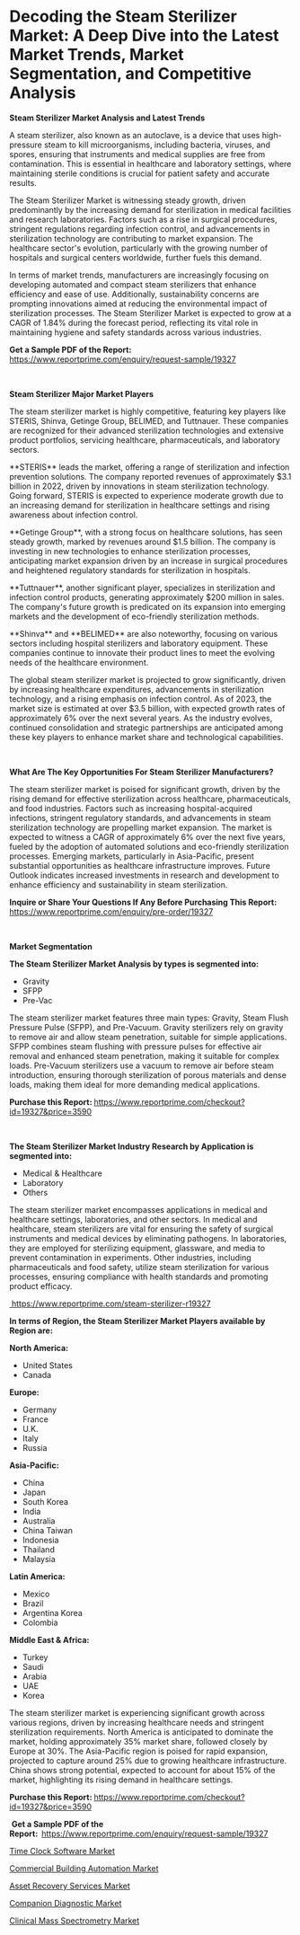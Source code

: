 <p><h1>Decoding the Steam Sterilizer Market: A Deep Dive into the Latest Market Trends, Market Segmentation, and Competitive Analysis</h1></p><p><strong>Steam Sterilizer Market Analysis and Latest Trends</strong></p>
<p><p>A steam sterilizer, also known as an autoclave, is a device that uses high-pressure steam to kill microorganisms, including bacteria, viruses, and spores, ensuring that instruments and medical supplies are free from contamination. This is essential in healthcare and laboratory settings, where maintaining sterile conditions is crucial for patient safety and accurate results.</p><p>The Steam Sterilizer Market is witnessing steady growth, driven predominantly by the increasing demand for sterilization in medical facilities and research laboratories. Factors such as a rise in surgical procedures, stringent regulations regarding infection control, and advancements in sterilization technology are contributing to market expansion. The healthcare sector's evolution, particularly with the growing number of hospitals and surgical centers worldwide, further fuels this demand.</p><p>In terms of market trends, manufacturers are increasingly focusing on developing automated and compact steam sterilizers that enhance efficiency and ease of use. Additionally, sustainability concerns are prompting innovations aimed at reducing the environmental impact of sterilization processes. The Steam Sterilizer Market is expected to grow at a CAGR of 1.84% during the forecast period, reflecting its vital role in maintaining hygiene and safety standards across various industries.</p></p>
<p><strong>Get a Sample PDF of the Report:&nbsp;</strong> <a href="https://www.reportprime.com/enquiry/request-sample/19327?utm_campaign=38&utm_medium=2&utm_source=Github&utm_content=ia&utm_term=23112024&utm_id=steam-sterilizer">https://www.reportprime.com/enquiry/request-sample/19327</a></p>
<p>&nbsp;</p>
<p><strong>Steam Sterilizer Major Market Players</strong></p>
<p><p>The steam sterilizer market is highly competitive, featuring key players like STERIS, Shinva, Getinge Group, BELIMED, and Tuttnauer. These companies are recognized for their advanced sterilization technologies and extensive product portfolios, servicing healthcare, pharmaceuticals, and laboratory sectors.</p><p>**STERIS** leads the market, offering a range of sterilization and infection prevention solutions. The company reported revenues of approximately $3.1 billion in 2022, driven by innovations in steam sterilization technology. Going forward, STERIS is expected to experience moderate growth due to an increasing demand for sterilization in healthcare settings and rising awareness about infection control.</p><p>**Getinge Group**, with a strong focus on healthcare solutions, has seen steady growth, marked by revenues around $1.5 billion. The company is investing in new technologies to enhance sterilization processes, anticipating market expansion driven by an increase in surgical procedures and heightened regulatory standards for sterilization in hospitals.</p><p>**Tuttnauer**, another significant player, specializes in sterilization and infection control products, generating approximately $200 million in sales. The company's future growth is predicated on its expansion into emerging markets and the development of eco-friendly sterilization methods.</p><p>**Shinva** and **BELIMED** are also noteworthy, focusing on various sectors including hospital sterilizers and laboratory equipment. These companies continue to innovate their product lines to meet the evolving needs of the healthcare environment.</p><p>The global steam sterilizer market is projected to grow significantly, driven by increasing healthcare expenditures, advancements in sterilization technology, and a rising emphasis on infection control. As of 2023, the market size is estimated at over $3.5 billion, with expected growth rates of approximately 6% over the next several years. As the industry evolves, continued consolidation and strategic partnerships are anticipated among these key players to enhance market share and technological capabilities.</p></p>
<p>&nbsp;</p>
<p><strong>What Are The Key Opportunities For Steam Sterilizer Manufacturers?</strong></p>
<p><p>The steam sterilizer market is poised for significant growth, driven by the rising demand for effective sterilization across healthcare, pharmaceuticals, and food industries. Factors such as increasing hospital-acquired infections, stringent regulatory standards, and advancements in steam sterilization technology are propelling market expansion. The market is expected to witness a CAGR of approximately 6% over the next five years, fueled by the adoption of automated solutions and eco-friendly sterilization processes. Emerging markets, particularly in Asia-Pacific, present substantial opportunities as healthcare infrastructure improves. Future Outlook indicates increased investments in research and development to enhance efficiency and sustainability in steam sterilization.</p></p>
<p><strong>Inquire or Share Your Questions If Any Before Purchasing This Report:</strong> <a href="https://www.reportprime.com/enquiry/pre-order/19327?utm_campaign=38&utm_medium=2&utm_source=Github&utm_content=ia&utm_term=23112024&utm_id=steam-sterilizer">https://www.reportprime.com/enquiry/pre-order/19327</a></p>
<p>&nbsp;</p>
<p><strong>Market Segmentation</strong></p>
<p><strong>The Steam Sterilizer Market Analysis by types is segmented into:</strong></p>
<p><ul><li>Gravity</li><li>SFPP</li><li>Pre-Vac</li></ul></p>
<p><p>The steam sterilizer market features three main types: Gravity, Steam Flush Pressure Pulse (SFPP), and Pre-Vacuum. Gravity sterilizers rely on gravity to remove air and allow steam penetration, suitable for simple applications. SFPP combines steam flushing with pressure pulses for effective air removal and enhanced steam penetration, making it suitable for complex loads. Pre-Vacuum sterilizers use a vacuum to remove air before steam introduction, ensuring thorough sterilization of porous materials and dense loads, making them ideal for more demanding medical applications.</p></p>
<p><strong>Purchase this Report:&nbsp;</strong><a href="https://www.reportprime.com/checkout?id=19327&price=3590&utm_campaign=38&utm_medium=2&utm_source=Github&utm_content=ia&utm_term=23112024&utm_id=steam-sterilizer">https://www.reportprime.com/checkout?id=19327&price=3590</a></p>
<p>&nbsp;</p>
<p><strong>The Steam Sterilizer Market Industry Research by Application is segmented into:</strong></p>
<p><ul><li>Medical & Healthcare</li><li>Laboratory</li><li>Others</li></ul></p>
<p><p>The steam sterilizer market encompasses applications in medical and healthcare settings, laboratories, and other sectors. In medical and healthcare, steam sterilizers are vital for ensuring the safety of surgical instruments and medical devices by eliminating pathogens. In laboratories, they are employed for sterilizing equipment, glassware, and media to prevent contamination in experiments. Other industries, including pharmaceuticals and food safety, utilize steam sterilization for various processes, ensuring compliance with health standards and promoting product efficacy.</p></p>
<p><a href="https://www.reportprime.com/steam-sterilizer-r19327?utm_campaign=38&utm_medium=2&utm_source=Github&utm_content=ia&utm_term=23112024&utm_id=steam-sterilizer">&nbsp;https://www.reportprime.com/steam-sterilizer-r19327</a></p>
<p><strong>In terms of Region, the Steam Sterilizer Market Players available by Region are:</strong></p>
<p>
    <p> <strong> North America: </strong>
        <ul>
            <li>United States</li>
            <li>Canada</li>
        </ul>
        </p> 
    <p> <strong> Europe: </strong>
        <ul>
            <li>Germany</li>
            <li>France</li>
            <li>U.K.</li>
            <li>Italy</li>
            <li>Russia</li>
        </ul>
        </p> 
    <p> <strong> Asia-Pacific: </strong>
        <ul>
            <li>China</li>
            <li>Japan</li>
            <li>South Korea</li>
            <li>India</li>
            <li>Australia</li>
            <li>China Taiwan</li>
            <li>Indonesia</li>
            <li>Thailand</li>
            <li>Malaysia</li>
        </ul>
        </p> 
    <p> <strong> Latin America: </strong>
        <ul>
            <li>Mexico</li>
            <li>Brazil</li>
            <li>Argentina Korea</li>
            <li>Colombia</li>
        </ul>
        </p> 
    <p> <strong> Middle East & Africa: </strong>
        <ul>
            <li>Turkey</li>
            <li>Saudi</li>
            <li>Arabia</li>
            <li>UAE</li>
            <li>Korea</li>
        </ul>
    </p>
    </p>
<p><p>The steam sterilizer market is experiencing significant growth across various regions, driven by increasing healthcare needs and stringent sterilization requirements. North America is anticipated to dominate the market, holding approximately 35% market share, followed closely by Europe at 30%. The Asia-Pacific region is poised for rapid expansion, projected to capture around 25% due to growing healthcare infrastructure. China shows strong potential, expected to account for about 15% of the market, highlighting its rising demand in healthcare settings.</p></p>
<p><strong>Purchase this Report: </strong><a href="https://www.reportprime.com/checkout?id=19327&price=3590&utm_campaign=38&utm_medium=2&utm_source=Github&utm_content=ia&utm_term=23112024&utm_id=steam-sterilizer">https://www.reportprime.com/checkout?id=19327&price=3590</a></p>
<p>&nbsp;<strong>Get a Sample PDF of the Report:&nbsp;&nbsp;</strong><a href="https://www.reportprime.com/enquiry/request-sample/19327?utm_campaign=38&utm_medium=2&utm_source=Github&utm_content=ia&utm_term=23112024&utm_id=steam-sterilizer">https://www.reportprime.com/enquiry/request-sample/19327</a></p>
<p><strong></strong></p>
<p><p><a href="https://issuu.com/reportprime-2/docs/time-clock-software-market-size-203_7db13e754be7d3?utm_campaign=38&utm_medium=2&utm_source=Github&utm_content=ia&utm_term=23112024&utm_id=steam-sterilizer">Time Clock Software Market</a></p><p><a href="https://www.linkedin.com/pulse/explore-commercial-building-automation-markets-growth-trajectory-enjxc?utm_campaign=38&utm_medium=2&utm_source=Github&utm_content=ia&utm_term=23112024&utm_id=steam-sterilizer">Commercial Building Automation Market</a></p><p><a href="https://issuu.com/reportprime-2/docs/asset-recovery-services-market-size_cd2edd5bb400ff?utm_campaign=38&utm_medium=2&utm_source=Github&utm_content=ia&utm_term=23112024&utm_id=steam-sterilizer">Asset Recovery Services Market</a></p><p><a href="https://www.linkedin.com/pulse/in-depth-companion-diagnostic-market-analysis-examining-growth-v1izc?utm_campaign=38&utm_medium=2&utm_source=Github&utm_content=ia&utm_term=23112024&utm_id=steam-sterilizer">Companion Diagnostic Market</a></p><p><a href="https://github.com/bonedung74807/Market-Research-Report-List-1/blob/main/clinical-mass-spectrometry-market.md?utm_campaign=38&utm_medium=2&utm_source=Github&utm_content=ia&utm_term=23112024&utm_id=steam-sterilizer">Clinical Mass Spectrometry Market</a></p></p>